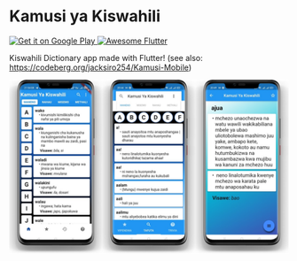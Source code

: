 # Kamusi ya Kiswahili

<a href='https://play.google.com/store/apps/details?id=com.kazibora.kamusi'>
  <img alt='Get it on Google Play' src='https://play.google.com/intl/en_us/badges/images/generic/en_badge_web_generic.png' width='200'/>
</a>

<a href="https://github.com/Solido/awesome-flutter#components">
   <img alt="Awesome Flutter" src="https://img.shields.io/badge/Awesome-Flutter-blue.svg?longCache=true&style=flat-square" />
</a>

Kiswahili Dictionary app made with Flutter! (see also: https://codeberg.org/jacksiro254/Kamusi-Mobile)

<img src="screenshots/kamusi-banner.jpg" />
